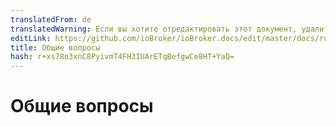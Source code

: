 ```yaml
---
translatedFrom: de
translatedWarning: Если вы хотите отредактировать этот документ, удалите поле «translationFrom», в противном случае этот документ будет снова автоматически переведен
editLink: https://github.com/ioBroker/ioBroker.docs/edit/master/docs/ru/faq/_020_usage/README.md
title: Общие вопросы
hash: r+xs78o3xnC8PyivmT4FH3IUArETqBefgwCe8HT+YaQ=
---
```

# Общие вопросы